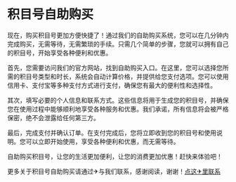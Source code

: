 # 积目号自助购买

现在，购买积目号更加方便快捷了！通过我们的自助购买系统，您可以在几分钟内完成购买，无需等待，无需繁琐的手续。只需几个简单的步骤，您就可以拥有自己的积目号，开始享受各种便利和优惠。

首先，您需要访问我们的官方网站，找到自助购买入口。在这里，您可以选择您所需的积目号类型和时长，系统会自动计算价格，并提供给您支付选项。您可以使用信用卡、支付宝等多种支付方式进行支付，确保您有最大的便利性和选择性。

其次，填写必要的个人信息和联系方式。这些信息将用于生成您的积目号，并确保您在使用过程中能够顺利地享受各种服务和优惠。我们承诺，所有信息将会被严格保密，绝不会泄露给任何第三方。

最后，完成支付并确认订单。在支付完成后，您将立即收到您的积目号和使用说明。您可以立即开始使用，享受各种便利和优惠，而无需等待。

自助购买积目号，让您的生活更加便利，让您的消费更加优惠！赶快来体验吧！

更多关于积目号自助购买请通过✈与我们联系，感谢阅读，谢谢！[点这✈里联系](https://ww.k02.cc)